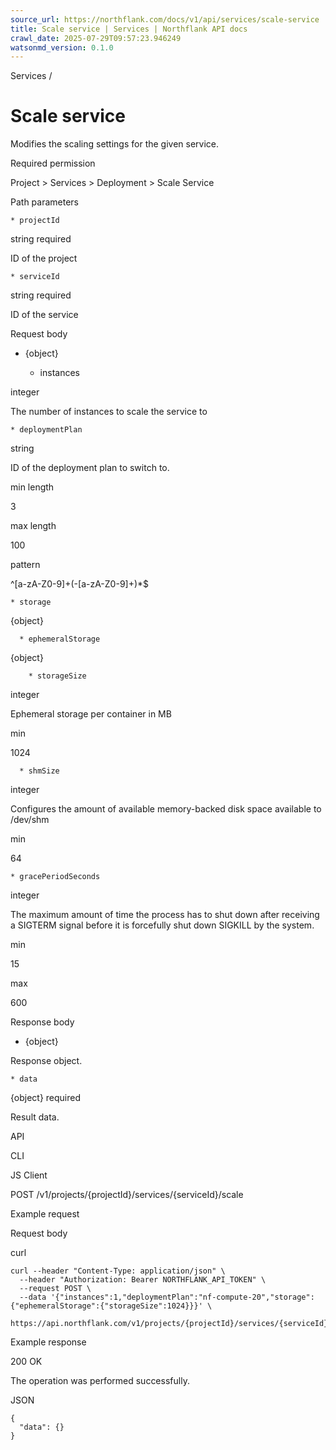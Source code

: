 ```yaml
---
source_url: https://northflank.com/docs/v1/api/services/scale-service
title: Scale service | Services | Northflank API docs
crawl_date: 2025-07-29T09:57:23.946249
watsonmd_version: 0.1.0
---
```


Services / 

# Scale service

Modifies the scaling settings for the given service.

Required permission

Project > Services > Deployment > Scale Service

Path parameters

    * projectId

string required

ID of the project

    * serviceId

string required

ID of the service




Request body

  * {object}

    * instances

integer

The number of instances to scale the service to

    * deploymentPlan

string

ID of the deployment plan to switch to.

min length

3

max length

100

pattern

^[a-zA-Z0-9]+(-[a-zA-Z0-9]+)*$

    * storage

{object}

      * ephemeralStorage

{object}

        * storageSize

integer

Ephemeral storage per container in MB

min

1024

      * shmSize

integer

Configures the amount of available memory-backed disk space available to /dev/shm

min

64

    * gracePeriodSeconds

integer

The maximum amount of time the process has to shut down after receiving a SIGTERM signal before it is forcefully shut down SIGKILL by the system.

min

15

max

600




Response body

  * {object}

Response object.

    * data

{object} required

Result data.




API

CLI

JS Client

POST /v1/projects/{projectId}/services/{serviceId}/scale

Example request

Request body

curl
    
    
    curl --header "Content-Type: application/json" \
      --header "Authorization: Bearer NORTHFLANK_API_TOKEN" \
      --request POST \
      --data '{"instances":1,"deploymentPlan":"nf-compute-20","storage":{"ephemeralStorage":{"storageSize":1024}}}' \
      https://api.northflank.com/v1/projects/{projectId}/services/{serviceId}/scale

Example response

200 OK

The operation was performed successfully.

JSON
    
    
    {
      "data": {}
    }